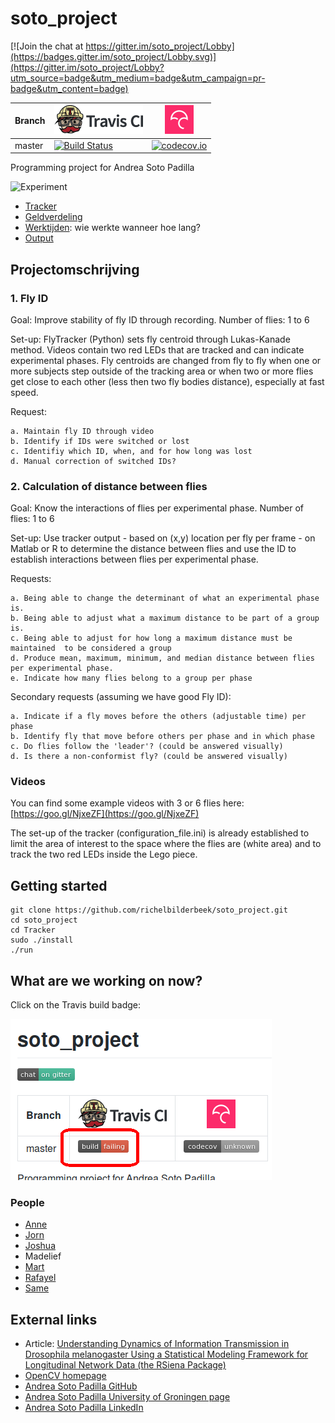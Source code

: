 # soto_project

[![Join the chat at https://gitter.im/soto_project/Lobby](https://badges.gitter.im/soto_project/Lobby.svg)](https://gitter.im/soto_project/Lobby?utm_source=badge&utm_medium=badge&utm_campaign=pr-badge&utm_content=badge)

Branch|[![Travis CI logo](TravisCI.png)](https://travis-ci.org)|[![Codecov logo](Codecov.png)](https://www.codecov.io)
---|---|---
master|[![Build Status](https://travis-ci.org/richelbilderbeek/soto_project.svg?branch=master)](https://travis-ci.org/richelbilderbeek/soto_project) | [![codecov.io](https://codecov.io/github/richelbilderbeek/soto_project/coverage.svg?branch=master)](https://codecov.io/github/richelbilderbeek/soto_project?branch=master)

Programming project for Andrea Soto Padilla

![Experiment](Experiment.png)

 * [Tracker](Tracker/README.md)
 * [Geldverdeling](geldverdeling.md)
 * [Werktijden](werktijden.md): wie werkte wanneer hoe lang?
 * [Output](output.md)

## Projectomschrijving

### 1. Fly ID


Goal: Improve stability of fly ID through recording.
Number of flies: 1 to 6

Set-up: FlyTracker (Python) sets fly centroid through Lukas-Kanade method. Videos contain two red LEDs that are tracked and can indicate experimental phases. Fly centroids are changed from fly to fly when one or more subjects step outside of the tracking area or when two or more flies get close to each other (less then two fly bodies distance), especially at fast speed.

Request: 

	a. Maintain fly ID through video
	b. Identify if IDs were switched or lost
	c. Identifiy which ID, when, and for how long was lost
	d. Manual correction of switched IDs?

### 2. Calculation of distance between flies


Goal: Know the interactions of flies per experimental phase.
Number of flies: 1 to 6

Set-up: Use tracker output - based on (x,y) location per fly per frame - on Matlab or R to determine the distance between flies and use the ID to establish interactions between flies per experimental phase.

Requests:

	a. Being able to change the determinant of what an experimental phase is.
	b. Being able to adjust what a maximum distance to be part of a group is.
	c. Being able to adjust for how long a maximum distance must be maintained 	to be considered a group
	d. Produce mean, maximum, minimum, and median distance between flies 	per experimental phase.
	e. Indicate how many flies belong to a group per phase

Secondary requests (assuming we have good Fly ID):

	a. Indicate if a fly moves before the others (adjustable time) per phase
	b. Identify fly that move before others per phase and in which phase
	c. Do flies follow the 'leader'? (could be answered visually)
	d. Is there a non-conformist fly? (could be answered visually)


### Videos

You can find some example videos with 3 or 6 flies here: [https://goo.gl/NjxeZF](https://goo.gl/NjxeZF)

The set-up of the tracker (configuration_file.ini) is already established to limit the 
area of interest to the space where the flies are (white area) and to track the two red 
LEDs inside the Lego piece. 

## Getting started

```
git clone https://github.com/richelbilderbeek/soto_project.git
cd soto_project
cd Tracker
sudo ./install
./run
```

## What are we working on now?

Click on the Travis build badge:

![Where is the error?](WhereError.png)

### People

 * [Anne](https://github.com/annehinrichs22)
 * [Jorn](https://github.com/jorn600)
 * [Joshua](https://github.com/joshua260403)
 * Madelief
 * [Mart](https://github.com/martje127)
 * [Rafayel](https://github.com/RafayelGardishyan)
 * [Same](https://github.com/same-drenth)

## External links

 * Article: [Understanding Dynamics of Information Transmission in Drosophila melanogaster Using a Statistical Modeling Framework for Longitudinal Network Data (the RSiena Package)](https://www.ncbi.nlm.nih.gov/pmc/articles/PMC4835720/)
 * [OpenCV homepage](https://opencv.org/)
 * [Andrea Soto Padilla GitHub](https://github.com/asotopadilla)
 * [Andrea Soto Padilla University of Groningen page](http://www.rug.nl/staff/a.soto.padilla)
 * [Andrea Soto Padilla LinkedIn](https://www.linkedin.com/in/andreasotopadilla)
